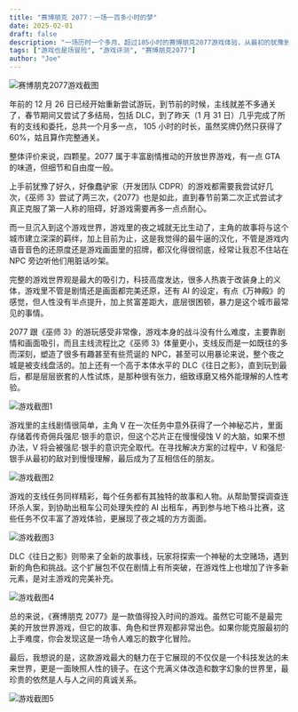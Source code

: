 ```yaml
---
title: "赛博朋克 2077：一场一百多小时的梦"
date: 2025-02-01
draft: false
description: "一场历时一个多月、超过105小时的赛博朋克2077游戏体验，从最初的犹豫到最终的沉浸，这是一次关于未来世界、人性考验和游戏艺术的深度探索。"
tags: ["游戏也是场冒险", "游戏评测", "赛博朋克2077"]
author: "Joe"
---
```


![赛博朋克2077游戏截图](/images/posts/cyberpunk-2077-hundred-hours-dream/image.png)

年前的 12 月 26 日已经开始重新尝试游玩，到节前的时候，主线就差不多通关了，春节期间又尝试了多结局，包括 DLC，到了昨天（1 月 31 日）几乎完成了所有的支线和委托，总共一个月多一点， 105 小时的时长，虽然奖牌仍然只获得了 60%，姑且算作完整通关。

整体评价来说，四颗星。2077 属于丰富剧情推动的开放世界游戏，有一点 GTA 的味道，但细节和自由度一般。

上手前犹豫了好久，好像蠢驴家（开发团队 CDPR）的游戏都需要我尝试好几次，《巫师 3》尝试了两三次，《2077》也是如此，直到春节前第二次正式尝试才真正克服了第一人称的阻碍，好游戏需要再多一点点耐心。

而一旦沉入到这个游戏世界，游戏里的夜之城就无比生动了，主角的故事将与这个城市建立深深的羁绊，加上目前为止，这是我觉得的最牛逼的汉化，不管是游戏内语音音色的还原度还是游戏画面里的招牌，都汉化得很彻底，经常让我忍不住站在 NPC 旁边听他们用脏话吵架。

完整的游戏世界观是最大的吸引力，科技高度发达，很多人热衷于改装身上的义体，游戏里不管是剧情还是画面都完美还原，还有 AI 的设定，有点《万神殿》的感觉，但人性没有半点提升，加上贫富差距大，底层很困顿，暴力是这个城市最常见的事情。

2077 跟《巫师 3》的游玩感受非常像，游戏本身的战斗没有什么难度，主要靠剧情和画面吸引，而且主线流程比之《巫师 3》体量更小，支线反而是一如既往的多而深刻，塑造了很多有趣甚至有些荒诞的 NPC，甚至可以用暴论来说，整个夜之城是被支线盘活的。加上还有一个高于本体水平的 DLC《往日之影》，直到玩到最后，都是层层嵌套的人性试炼，是那种很有张力，细致琢磨又格外能理解的人性考验。

![游戏截图1](/images/posts/cyberpunk-2077-hundred-hours-dream/image-1.png)

游戏里的主线剧情很简单，主角 V 在一次任务中意外获得了一个神秘芯片，里面存储着传奇佣兵强尼·银手的意识，但这个芯片正在慢慢侵蚀 V 的大脑，如果不想办法，V 将会被强尼·银手的意识完全取代。在寻找解决方案的过程中，V 和强尼·银手从最初的敌对到慢慢理解，最后成为了互相信任的朋友。

![游戏截图2](/images/posts/cyberpunk-2077-hundred-hours-dream/image-2.png)

游戏的支线任务同样精彩，每个任务都有其独特的故事和人物。从帮助警探调查连环杀人案，到协助出租车公司处理失控的 AI 出租车，再到参与地下格斗比赛，这些任务不仅丰富了游戏体验，更展现了夜之城的方方面面。

![游戏截图3](/images/posts/cyberpunk-2077-hundred-hours-dream/image-3.png)

DLC《往日之影》则带来了全新的故事线，玩家将探索一个神秘的太空赌场，遇到新的角色和挑战。这个扩展包不仅在剧情上有所突破，在游戏性上也增加了许多新元素，是对主游戏的完美补充。

![游戏截图4](/images/posts/cyberpunk-2077-hundred-hours-dream/image-4.png)

总的来说，《赛博朋克 2077》是一款值得投入时间的游戏。虽然它可能不是最完美的开放世界游戏，但它的故事、角色和世界观都非常出色。如果你能克服最初的上手难度，你会发现这是一场令人难忘的数字化冒险。

最后，我想说的是，这款游戏最大的魅力在于它展现的不仅仅是一个科技发达的未来世界，更是一面映照人性的镜子。在这个充满义体改造和数字幻象的世界里，最珍贵的依然是人与人之间的真诚关系。

![游戏截图5](/images/posts/cyberpunk-2077-hundred-hours-dream/image-5.png) 